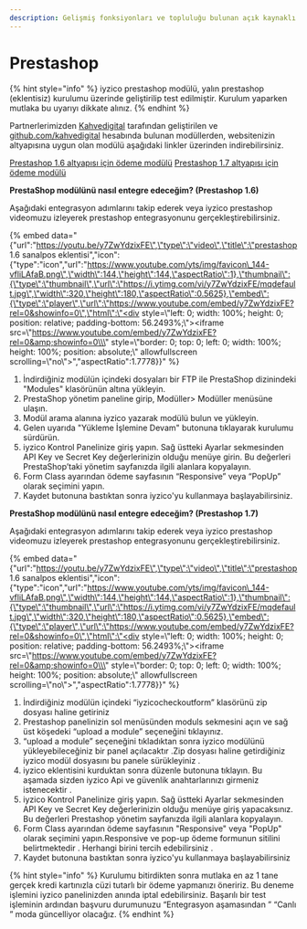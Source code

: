```yaml
---
description: Gelişmiş fonksiyonları ve topluluğu bulunan açık kaynaklı eticaret platformu
---
```


# Prestashop

{% hint style="info" %}
iyzico prestashop modülü, yalın prestashop \(eklentisiz\) kurulumu üzerinde geliştirilip test edilmiştir. Kurulum yaparken mutlaka bu uyarıyı dikkate alınız.
{% endhint %}

Partnerlerimizden [Kahvedigital](http://kahvedigital.com/) tarafından geliştirilen ve [github.com/kahvedigital](https://github.com/kahvedigital) hesabında bulunan modüllerden, websitenizin altyapısına uygun olan modülü aşağıdaki linkler üzerinden indirebilirsiniz.

​[Prestashop 1.6 altyapısı için ödeme modülü](https://github.com/kahvedigital/iyzico-prestashop/archive/master.zip) [Prestashop 1.7 altyapısı için ödeme modülü](https://github.com/kahvedigital/iyzico-prestashop1.7/archive/master.zip)​

**PrestaShop modülünü nasıl entegre edeceğim? \(Prestashop 1.6\)**

Aşağıdaki entegrasyon adımlarını takip ederek veya iyzico prestashop videomuzu izleyerek prestashop entegrasyonunu gerçekleştirebilirsiniz.​

{% embed data="{\"url\":\"https://youtu.be/y7ZwYdzixFE\",\"type\":\"video\",\"title\":\"prestashop 1.6 sanalpos eklentisi\",\"icon\":{\"type\":\"icon\",\"url\":\"https://www.youtube.com/yts/img/favicon\_144-vfliLAfaB.png\",\"width\":144,\"height\":144,\"aspectRatio\":1},\"thumbnail\":{\"type\":\"thumbnail\",\"url\":\"https://i.ytimg.com/vi/y7ZwYdzixFE/mqdefault.jpg\",\"width\":320,\"height\":180,\"aspectRatio\":0.5625},\"embed\":{\"type\":\"player\",\"url\":\"https://www.youtube.com/embed/y7ZwYdzixFE?rel=0&showinfo=0\",\"html\":\"<div style=\\\"left: 0; width: 100%; height: 0; position: relative; padding-bottom: 56.2493%;\\\"><iframe src=\\\"https://www.youtube.com/embed/y7ZwYdzixFE?rel=0&amp;showinfo=0\\\" style=\\\"border: 0; top: 0; left: 0; width: 100%; height: 100%; position: absolute;\\\" allowfullscreen scrolling=\\\"no\\\"></iframe></div>\",\"aspectRatio\":1.7778}}" %}

1. İndirdiğiniz modülün içindeki dosyaları bir FTP ile PrestaShop dizinindeki "Modules" klasörünün altına yükleyin.
2. PrestaShop yönetim paneline girip, Modüller&gt; Modüller menüsüne ulaşın.
3. Modül arama alanına iyzico yazarak modülü bulun ve yükleyin.
4. Gelen uyarıda "Yükleme İşlemine Devam" butonuna tıklayarak kurulumu sürdürün.
5. iyzico Kontrol Panelinize giriş yapın. Sağ üstteki Ayarlar sekmesinden API Key ve Secret Key değerlerinizin olduğu menüye girin. Bu değerleri PrestaShop’taki yönetim sayfanızda ilgili alanlara kopyalayın.
6. Form Class ayarından ödeme sayfasının “Responsive” veya “PopUp” olarak seçimini yapın.
7. Kaydet butonuna bastıktan sonra iyzico'yu kullanmaya başlayabilirsiniz.

**PrestaShop modülünü nasıl entegre edeceğim? \(Prestashop 1.7\)**

Aşağıdaki entegrasyon adımlarını takip ederek veya iyzico prestashop videomuzu izleyerek prestashop entegrasyonunu gerçekleştirebilirsiniz.​

{% embed data="{\"url\":\"https://youtu.be/y7ZwYdzixFE\",\"type\":\"video\",\"title\":\"prestashop 1.6 sanalpos eklentisi\",\"icon\":{\"type\":\"icon\",\"url\":\"https://www.youtube.com/yts/img/favicon\_144-vfliLAfaB.png\",\"width\":144,\"height\":144,\"aspectRatio\":1},\"thumbnail\":{\"type\":\"thumbnail\",\"url\":\"https://i.ytimg.com/vi/y7ZwYdzixFE/mqdefault.jpg\",\"width\":320,\"height\":180,\"aspectRatio\":0.5625},\"embed\":{\"type\":\"player\",\"url\":\"https://www.youtube.com/embed/y7ZwYdzixFE?rel=0&showinfo=0\",\"html\":\"<div style=\\\"left: 0; width: 100%; height: 0; position: relative; padding-bottom: 56.2493%;\\\"><iframe src=\\\"https://www.youtube.com/embed/y7ZwYdzixFE?rel=0&amp;showinfo=0\\\" style=\\\"border: 0; top: 0; left: 0; width: 100%; height: 100%; position: absolute;\\\" allowfullscreen scrolling=\\\"no\\\"></iframe></div>\",\"aspectRatio\":1.7778}}" %}

1. İndirdiğiniz modülün içindeki “iyzicocheckoutform” klasörünü zip dosyası haline getiriniz
2. Prestashop panelinizin sol menüsünden moduls sekmesini açın ve sağ üst köşedeki “upload a module” seçeneğini tıklayınız.
3. “upload a module” seçeneğini tıkladıktan sonra iyzico modülünü yükleyebileceğiniz bir panel açılacaktır .Zip dosyası haline getirdiğiniz iyzico modül dosyasını bu panele sürükleyiniz .
4. iyzico eklentisini kurduktan sonra düzenle butonuna tıklayın. Bu aşamada sizden iyzico Api ve güvenlik anahtarlarınızı girmeniz istenecektir .
5. iyzico Kontrol Panelinize giriş yapın. Sağ üstteki Ayarlar sekmesinden API Key ve Secret Key değerlerinizin olduğu menüye giriş yapacaksınız. Bu değerleri Prestashop yönetim sayfanızda ilgili alanlara kopyalayın.
6. Form Class ayarından ödeme sayfasının "Responsive" veya "PopUp" olarak seçimini yapın.Responsive ve pop-up ödeme formunun sitilini belirtmektedir . Herhangi birini tercih edebilirsiniz .
7. Kaydet butonuna bastıktan sonra iyzico'yu kullanmaya başlayabilirsiniz

{% hint style="info" %}
Kurulumu bitirdikten sonra mutlaka en az 1 tane gerçek kredi kartınızla cüzi tutarlı bir ödeme yapmanızı öneririz. Bu deneme işlemini iyzico panelinizden anında iptal edebilirsiniz. Başarılı bir test işleminin ardından başvuru durumunuzu “Entegrasyon aşamasından ” “Canlı ” moda güncelliyor olacağız.
{% endhint %}

